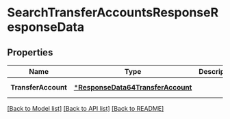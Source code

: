 # SearchTransferAccountsResponseResponseData

## Properties
Name | Type | Description | Notes
------------ | ------------- | ------------- | -------------
**TransferAccount** | [***ResponseData64TransferAccount**](ResponseData64_transfer_account.md) |  | [default to null]

[[Back to Model list]](../README.md#documentation-for-models) [[Back to API list]](../README.md#documentation-for-api-endpoints) [[Back to README]](../README.md)

